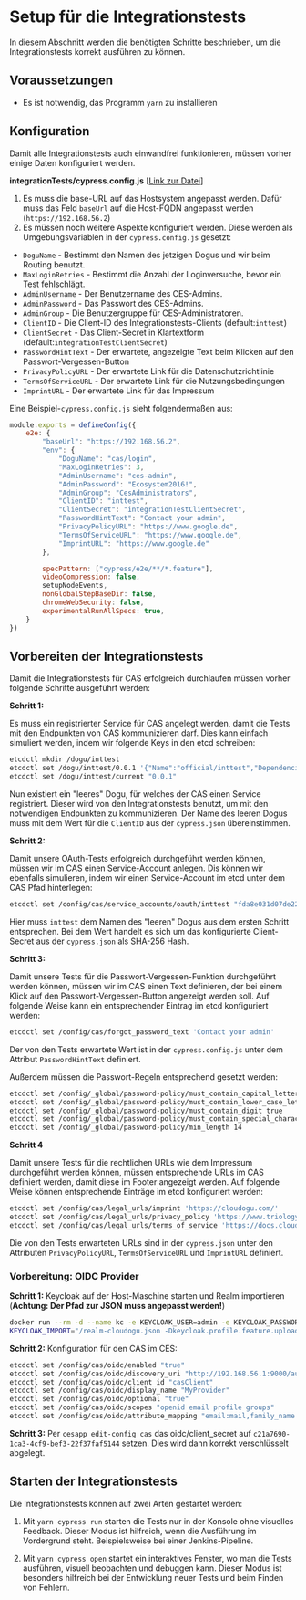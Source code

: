 # Setup für die Integrationstests

In diesem Abschnitt werden die benötigten Schritte beschrieben, um die Integrationstests korrekt ausführen zu können.

## Voraussetzungen

* Es ist notwendig, das Programm `yarn` zu installieren

## Konfiguration 

Damit alle Integrationstests auch einwandfrei funktionieren, müssen vorher einige Daten konfiguriert werden. 

**integrationTests/cypress.config.js** [[Link zur Datei](../../integrationTests/cypress.config.js)]

1) Es muss die base-URL auf das Hostsystem angepasst werden.
   Dafür muss das Feld `baseUrl` auf die Host-FQDN angepasst werden (`https://192.168.56.2`)
2) Es müssen noch weitere Aspekte konfiguriert werden. 
   Diese werden als Umgebungsvariablen in der `cypress.config.js` gesetzt:
- `DoguName` - Bestimmt den Namen des jetzigen Dogus und wir beim Routing benutzt.
- `MaxLoginRetries` - Bestimmt die Anzahl der Loginversuche, bevor ein Test fehlschlägt.
- `AdminUsername` - Der Benutzername des CES-Admins.
- `AdminPassword` - Das Passwort des CES-Admins.
- `AdminGroup` - Die Benutzergruppe für CES-Administratoren.
- `ClientID` - Die Client-ID des Integrationstests-Clients (default:`inttest`)
- `ClientSecret` - Das Client-Secret in Klartextform (default:`integrationTestClientSecret`)
- `PasswordHintText` - Der erwartete, angezeigte Text beim Klicken auf den Passwort-Vergessen-Button
- `PrivacyPolicyURL` - Der erwartete Link für die Datenschutzrichtlinie
- `TermsOfServiceURL` - Der erwartete Link für die Nutzungsbedingungen
- `ImprintURL` - Der erwartete Link für das Impressum
  
Eine Beispiel-`cypress.config.js` sieht folgendermaßen aus:
```javascript
module.exports = defineConfig({
    e2e: {
        "baseUrl": "https://192.168.56.2",
        "env": {
            "DoguName": "cas/login",
            "MaxLoginRetries": 3,
            "AdminUsername": "ces-admin",
            "AdminPassword": "Ecosystem2016!",
            "AdminGroup": "CesAdministrators",
            "ClientID": "inttest",
            "ClientSecret": "integrationTestClientSecret",
            "PasswordHintText": "Contact your admin",
            "PrivacyPolicyURL": "https://www.google.de",
            "TermsOfServiceURL": "https://www.google.de",
            "ImprintURL": "https://www.google.de"
        },

        specPattern: ["cypress/e2e/**/*.feature"],
        videoCompression: false,
        setupNodeEvents,
        nonGlobalStepBaseDir: false,
        chromeWebSecurity: false,
        experimentalRunAllSpecs: true,
    }
})
```

## Vorbereiten der Integrationstests

Damit die Integrationstests für CAS erfolgreich durchlaufen müssen vorher folgende Schritte ausgeführt werden:

**Schritt 1:**

Es muss ein registrierter Service für CAS angelegt werden, damit die Tests mit den Endpunkten von CAS kommunizieren darf. Dies kann einfach simuliert werden, indem wir folgende Keys in den etcd schreiben: 
```bash
etcdctl mkdir /dogu/inttest
etcdctl set /dogu/inttest/0.0.1 '{"Name":"official/inttest","Dependencies":["cas"]}'
etcdctl set /dogu/inttest/current "0.0.1"
```
Nun existiert ein "leeres" Dogu, für welches der CAS einen Service registriert. Dieser wird von den Integrationstests benutzt, um mit den notwendigen Endpunkten zu kommunizieren. Der Name des leeren Dogus muss mit dem Wert für die `ClientID` aus der `cypress.json` übereinstimmen. 

**Schritt 2:**

Damit unsere OAuth-Tests erfolgreich durchgeführt werden können, müssen wir im CAS einen Service-Account anlegen. Dis können wir ebenfalls simulieren, indem wir einen Service-Account im etcd unter dem CAS Pfad hinterlegen:
```bash
etcdctl set /config/cas/service_accounts/oauth/inttest "fda8e031d07de22bf14e552ab12be4bc70b94a1fb61cb7605833765cb74f2dea"
```
Hier muss `inttest` dem Namen des "leeren" Dogus aus dem ersten Schritt entsprechen. Bei dem Wert handelt es sich um das konfigurierte Client-Secret aus der `cypress.json` als SHA-256 Hash.

**Schritt 3:**

Damit unsere Tests für die Passwort-Vergessen-Funktion durchgeführt werden können, müssen wir im CAS einen Text definieren, der bei einem Klick auf den Passwort-Vergessen-Button angezeigt werden soll.
Auf folgende Weise kann ein entsprechender Eintrag im etcd konfiguriert werden:

```bash
etcdctl set /config/cas/forgot_password_text 'Contact your admin'
```

Der von den Tests erwartete Wert ist in der `cypress.config.js` unter dem Attribut `PasswordHintText` definiert.

Außerdem müssen die Passwort-Regeln entsprechend gesetzt werden:
```bash
etcdctl set /config/_global/password-policy/must_contain_capital_letter true
etcdctl set /config/_global/password-policy/must_contain_lower_case_letter true
etcdctl set /config/_global/password-policy/must_contain_digit true
etcdctl set /config/_global/password-policy/must_contain_special_character true
etcdctl set /config/_global/password-policy/min_length 14
```

**Schritt 4**

Damit unsere Tests für die rechtlichen URLs wie dem Impressum durchgeführt werden können, müssen entsprechende URLs im CAS definiert werden, damit diese im Footer angezeigt werden.
Auf folgende Weise können entsprechende Einträge im etcd konfiguriert werden:

```bash
etcdctl set /config/cas/legal_urls/imprint 'https://cloudogu.com/'
etcdctl set /config/cas/legal_urls/privacy_policy 'https://www.triology.de/'
etcdctl set /config/cas/legal_urls/terms_of_service 'https://docs.cloudogu.com/'
```

Die von den Tests erwarteten URLs sind in der `cypress.json` unter den Attributen `PrivacyPolicyURL`, `TermsOfServiceURL` und `ImprintURL` definiert.

### Vorbereitung: OIDC Provider

**Schritt 1:** Keycloak auf der Host-Maschine starten und Realm importieren (**Achtung: Der Pfad zur JSON muss angepasst werden!**)

```bash
docker run --rm -d --name kc -e KEYCLOAK_USER=admin -e KEYCLOAK_PASSWORD=admin -p 9000:8080 -e 
KEYCLOAK_IMPORT="/realm-cloudogu.json -Dkeycloak.profile.feature.upload_scripts=enabled" -v  /vagrant/containers/cas/integrationTests/keycloak-realm/realm-cloudogu.json:/realm-cloudogu.json quay.io/keycloak/keycloak:15.0.2
```

**Schritt 2:** Konfiguration für den CAS im CES:

```bash
etcdctl set /config/cas/oidc/enabled "true"
etcdctl set /config/cas/oidc/discovery_uri "http://192.168.56.1:9000/auth/realms/Cloudogu/.well-known/openid-configuration"
etcdctl set /config/cas/oidc/client_id "casClient"
etcdctl set /config/cas/oidc/display_name "MyProvider"
etcdctl set /config/cas/oidc/optional "true"
etcdctl set /config/cas/oidc/scopes "openid email profile groups"
etcdctl set /config/cas/oidc/attribute_mapping "email:mail,family_name:surname,given_name:givenName,preferred_username:username,name:displayName"
```

**Schritt 3:** Per `cesapp edit-config cas` das oidc/client_secret auf `c21a7690-1ca3-4cf9-bef3-22f37faf5144` setzen. Dies wird dann korrekt verschlüsselt abgelegt.

## Starten der Integrationstests

Die Integrationstests können auf zwei Arten gestartet werden:

1. Mit `yarn cypress run` starten die Tests nur in der Konsole ohne visuelles Feedback.
   Dieser Modus ist hilfreich, wenn die Ausführung im Vordergrund steht.
   Beispielsweise bei einer Jenkins-Pipeline.
   
1. Mit `yarn cypress open` startet ein interaktives Fenster, wo man die Tests ausführen, visuell beobachten und debuggen kann.
   Dieser Modus ist besonders hilfreich bei der Entwicklung neuer Tests und beim Finden von Fehlern.